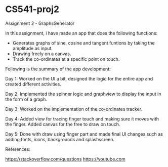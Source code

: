 # CS541-proj2
Assignment 2 - GraphsGenerator

In this assignment, i have made an app that does the following functions:
- Generates graphs of sine, cosine and tangent funtions by taking the amplitude as input.
- Drawing freely on a canvas.
- Track the co-ordinates at a specific point on touch.

Following is the summary of the app development:

Day 1:
Worked on the UI a bit, designed the logic for the entire app and created different activities.

Day 2:
Implemented the spinner logic and graphview to display the input in the form of a graph.

Day 3:
Worked on the implementation of the co-ordinates tracker.

Day 4:
Added view for tracing finger touch and making sure it moves with the finger.
Added canvas for the free to draw on touch.

Day 5:
Done with draw using finger part and made final UI changes such as adding fonts, icons, backgrounds and splashscreen.

References:

https://stackoverflow.com/questions
https://youtube.com


